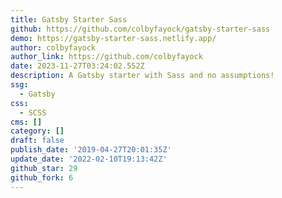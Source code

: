 ```yaml
---
title: Gatsby Starter Sass
github: https://github.com/colbyfayock/gatsby-starter-sass
demo: https://gatsby-starter-sass.netlify.app/
author: colbyfayock
author_link: https://github.com/colbyfayock
date: 2023-11-27T03:24:02.552Z
description: A Gatsby starter with Sass and no assumptions!
ssg:
  - Gatsby
css:
  - SCSS
cms: []
category: []
draft: false
publish_date: '2019-04-27T20:01:35Z'
update_date: '2022-02-10T19:13:42Z'
github_star: 29
github_fork: 6
---
```

